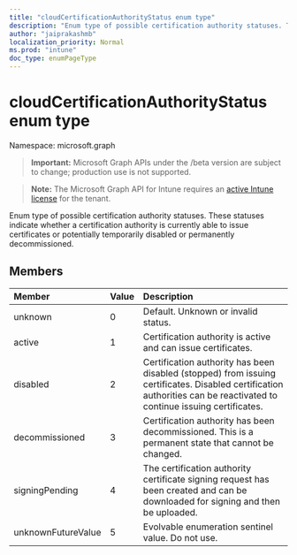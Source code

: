 ```yaml
---
title: "cloudCertificationAuthorityStatus enum type"
description: "Enum type of possible certification authority statuses. These statuses indicate whether a certification authority is currently able to issue certificates or potentially temporarily disabled or permanently decommissioned."
author: "jaiprakashmb"
localization_priority: Normal
ms.prod: "intune"
doc_type: enumPageType
---
```


# cloudCertificationAuthorityStatus enum type

Namespace: microsoft.graph

> **Important:** Microsoft Graph APIs under the /beta version are subject to change; production use is not supported.

> **Note:** The Microsoft Graph API for Intune requires an [active Intune license](https://go.microsoft.com/fwlink/?linkid=839381) for the tenant.

Enum type of possible certification authority statuses. These statuses indicate whether a certification authority is currently able to issue certificates or potentially temporarily disabled or permanently decommissioned.

## Members
|Member|Value|Description|
|:---|:---|:---|
|unknown|0|Default. Unknown or invalid status.|
|active|1|Certification authority is active and can issue certificates.|
|disabled|2|Certification authority has been disabled (stopped) from issuing certificates. Disabled certification authorities can be reactivated to continue issuing certificates.|
|decommissioned|3|Certification authority has been decommissioned. This is a permanent state that cannot be changed.|
|signingPending|4|The certification authority certificate signing request has been created and can be downloaded for signing and then be uploaded.|
|unknownFutureValue|5|Evolvable enumeration sentinel value. Do not use.|
